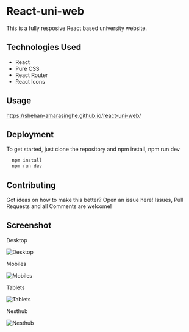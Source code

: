 
# React-uni-web

This is a fully resposive React based university website.


## Technologies Used

 - React
 - Pure CSS
 - React Router
 - React Icons

## Usage

https://shehan-amarasinghe.github.io/react-uni-web/


## Deployment

To get started, just clone the repository and npm install, npm run dev

```bash
  npm install
  npm run dev
```


## Contributing

Got ideas on how to make this better? Open an issue here! Issues, Pull Requests and all Comments are welcome!



## Screenshot

Desktop





![Desktop](https://github.com/Shehan-Amarasinghe/react-uni-web/assets/141644101/0ef77903-c1fe-4912-a14c-cfd07b3940e5)






Mobiles






![Mobiles](https://github.com/Shehan-Amarasinghe/react-uni-web/assets/141644101/7d94554c-77cd-40f0-8f74-1747c44e4ded)






Tablets





![Tablets](https://github.com/Shehan-Amarasinghe/react-uni-web/assets/141644101/4fa621ce-35d5-4a88-a382-5b4fb95ac460)






Nesthub





![Nesthub](https://github.com/Shehan-Amarasinghe/react-uni-web/assets/141644101/50d7f219-f167-479c-ba4e-54cc8b4036a5)
